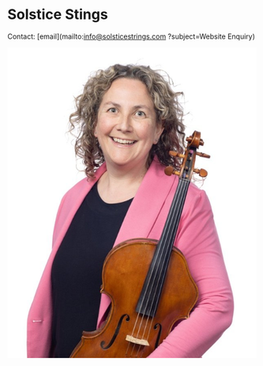 # Solstice Stings
Contact: [email](mailto:info@solsticestrings.com ?subject=Website Enquiry)

![It's Margot](https://github.com/scullen/solstice.github.io/blob/main/RMSO+Musicians+-+Margot+Scullen.jpeg?raw=true)
